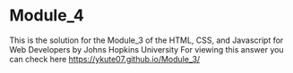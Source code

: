 # Module_4
This is the solution for the Module_3 of the HTML, CSS, and Javascript for Web Developers by Johns Hopkins University For viewing this answer you can check here https://ykute07.github.io/Module_3/
